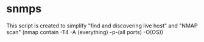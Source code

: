 # snmps
This script is created to simplify "find and discovering live host" and "NMAP scan" (nmap contain -T4 -A (everything) -p-(all ports) -O(OS))
